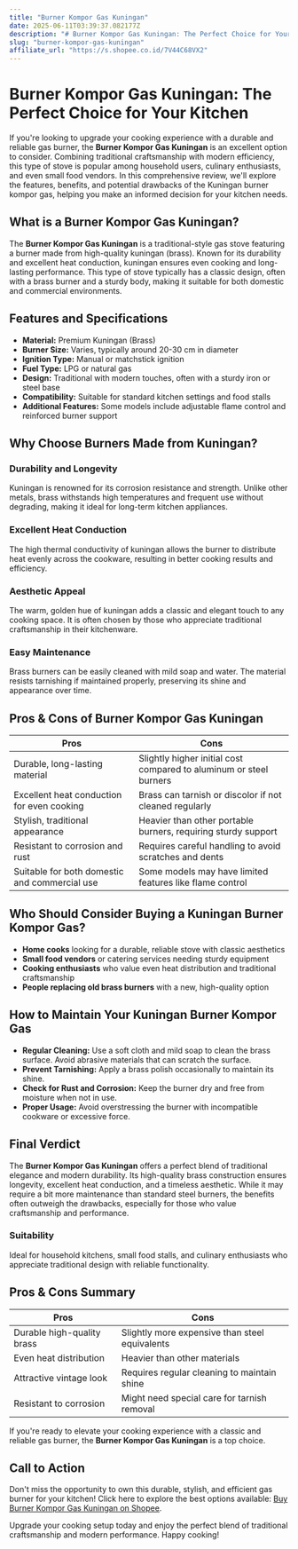 ```yaml
---
title: "Burner Kompor Gas Kuningan"
date: 2025-06-11T03:39:37.082177Z
description: "# Burner Kompor Gas Kuningan: The Perfect Choice for Your Kitchen..."
slug: "burner-kompor-gas-kuningan"
affiliate_url: "https://s.shopee.co.id/7V44C68VX2"
---
```

# Burner Kompor Gas Kuningan: The Perfect Choice for Your Kitchen

If you're looking to upgrade your cooking experience with a durable and reliable gas burner, the **Burner Kompor Gas Kuningan** is an excellent option to consider. Combining traditional craftsmanship with modern efficiency, this type of stove is popular among household users, culinary enthusiasts, and even small food vendors. In this comprehensive review, we'll explore the features, benefits, and potential drawbacks of the Kuningan burner kompor gas, helping you make an informed decision for your kitchen needs.

## What is a Burner Kompor Gas Kuningan?

The **Burner Kompor Gas Kuningan** is a traditional-style gas stove featuring a burner made from high-quality kuningan (brass). Known for its durability and excellent heat conduction, kuningan ensures even cooking and long-lasting performance. This type of stove typically has a classic design, often with a brass burner and a sturdy body, making it suitable for both domestic and commercial environments.

## Features and Specifications

- **Material:** Premium Kuningan (Brass)
- **Burner Size:** Varies, typically around 20-30 cm in diameter
- **Ignition Type:** Manual or matchstick ignition
- **Fuel Type:** LPG or natural gas
- **Design:** Traditional with modern touches, often with a sturdy iron or steel base
- **Compatibility:** Suitable for standard kitchen settings and food stalls
- **Additional Features:** Some models include adjustable flame control and reinforced burner support

## Why Choose Burners Made from Kuningan?

### Durability and Longevity

Kuningan is renowned for its corrosion resistance and strength. Unlike other metals, brass withstands high temperatures and frequent use without degrading, making it ideal for long-term kitchen appliances.

### Excellent Heat Conduction

The high thermal conductivity of kuningan allows the burner to distribute heat evenly across the cookware, resulting in better cooking results and efficiency.

### Aesthetic Appeal

The warm, golden hue of kuningan adds a classic and elegant touch to any cooking space. It is often chosen by those who appreciate traditional craftsmanship in their kitchenware.

### Easy Maintenance

Brass burners can be easily cleaned with mild soap and water. The material resists tarnishing if maintained properly, preserving its shine and appearance over time.

## Pros & Cons of Burner Kompor Gas Kuningan

| **Pros** | **Cons** |
|------------|------------|
| Durable, long-lasting material | Slightly higher initial cost compared to aluminum or steel burners |
| Excellent heat conduction for even cooking | Brass can tarnish or discolor if not cleaned regularly |
| Stylish, traditional appearance | Heavier than other portable burners, requiring sturdy support |
| Resistant to corrosion and rust | Requires careful handling to avoid scratches and dents |
| Suitable for both domestic and commercial use | Some models may have limited features like flame control |

## Who Should Consider Buying a Kuningan Burner Kompor Gas?

- **Home cooks** looking for a durable, reliable stove with classic aesthetics
- **Small food vendors** or catering services needing sturdy equipment
- **Cooking enthusiasts** who value even heat distribution and traditional craftsmanship
- **People replacing old brass burners** with a new, high-quality option

## How to Maintain Your Kuningan Burner Kompor Gas

- **Regular Cleaning:** Use a soft cloth and mild soap to clean the brass surface. Avoid abrasive materials that can scratch the surface.
- **Prevent Tarnishing:** Apply a brass polish occasionally to maintain its shine.
- **Check for Rust and Corrosion:** Keep the burner dry and free from moisture when not in use.
- **Proper Usage:** Avoid overstressing the burner with incompatible cookware or excessive force.

## Final Verdict

The **Burner Kompor Gas Kuningan** offers a perfect blend of traditional elegance and modern durability. Its high-quality brass construction ensures longevity, excellent heat conduction, and a timeless aesthetic. While it may require a bit more maintenance than standard steel burners, the benefits often outweigh the drawbacks, especially for those who value craftsmanship and performance.

### Suitability

Ideal for household kitchens, small food stalls, and culinary enthusiasts who appreciate traditional design with reliable functionality.

## Pros & Cons Summary

| **Pros** | **Cons** |
|------------|------------|
| Durable high-quality brass | Slightly more expensive than steel equivalents |
| Even heat distribution | Heavier than other materials |
| Attractive vintage look | Requires regular cleaning to maintain shine |
| Resistant to corrosion | Might need special care for tarnish removal |

If you're ready to elevate your cooking experience with a classic and reliable gas burner, the **Burner Kompor Gas Kuningan** is a top choice.

## Call to Action

Don't miss the opportunity to own this durable, stylish, and efficient gas burner for your kitchen! Click here to explore the best options available: [Buy Burner Kompor Gas Kuningan on Shopee](https://s.shopee.co.id/7V44C68VX2).

Upgrade your cooking setup today and enjoy the perfect blend of traditional craftsmanship and modern performance. Happy cooking!